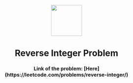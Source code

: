 <p align="center">
  <img align="center" width="100" src="https://cdn.iconscout.com/icon/free/png-256/leetcode-3521542-2944960.png" />

  <h1 align="center">Reverse Integer Problem</h1>
</p>

<h3 align="center">Link of the problem: [Here](https://leetcode.com/problems/reverse-integer/) </h3>
